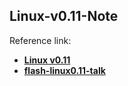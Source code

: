 ## Linux-v0.11-Note

Reference link:
- [**Linux v0.11**](https://mirrors.edge.kernel.org/pub/linux/kernel/Historic/old-versions/)
- [**flash-linux0.11-talk**](https://github.com/sunym1993/flash-linux0.11-talk)
